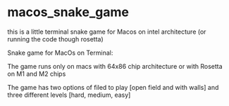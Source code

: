 # macos_snake_game

this is a little terminal snake game for Macos on intel architecture (or running the code though rosetta)

  Snake game for MacOs on Terminal:
  
The game runs only on macs with 64x86 chip architecture or with Rosetta on M1 and M2 chips
    
The game has two options of filed to play [open field and with walls] and three different levels [hard, medium, easy]
